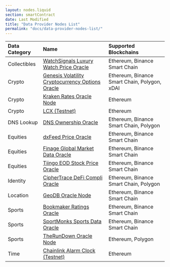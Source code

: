 ```yaml
---
layout: nodes.liquid
section: smartContract
date: Last Modified
title: "Data Provider Nodes List"
permalink: "docs/data-provider-nodes-list/"
---
```


| Data Category | Name                                                                      | Supported Blockchains                        |
|:------------- |:------------------------------------------------------------------------- |:-------------------------------------------- |
| Collectibles  | [WatchSignals Luxury Watch Price Oracle](../watchsignals)                 | Ethereum, Binance Smart Chain                |
| Crypto        | [Genesis Volatility Cryptocurrency Options Oracle](../genesis-volatility) | Ethereum, Binance Smart Chain, Polygon, xDAI |
| Crypto        | [Kraken Rates Oracle Node](../kraken-rates-oracle-node)                   | Ethereum                                     |
| Crypto        | [LCX (Testnet)](../lcx-testnet)                                           | Ethereum                                     |
| DNS Lookup    | [DNS Ownership Oracle](../dns-ownership-oracle)                           | Ethereum, Binance Smart Chain, Polygon       |
| Equities      | [dxFeed Price Oracle](../dxfeed-oracle)                                   | Ethereum, Binance Smart Chain                |
| Equities      | [Finage Global Market Data Oracle](../finage-global-market-data-oracle)   | Ethereum, Binance Smart Chain                |
| Equities      | [Tiingo EOD Stock Price Oracle](../tiingo-eod-stock-price-oracle)         | Ethereum, Binance Smart Chain                |
| Identity      | [CipherTrace DeFi Compli Oracle](../ciphertrace-defi-compli-oracle)       | Ethereum, Binance Smart Chain, Polygon       |
| Location      | [GeoDB Oracle Node](../geodb-oracle-node)                                 | Ethereum, Binance Smart Chain                |
| Sports        | [Bookmaker Ratings Oracle](../bookmaker-ratings-oracle)                   | Ethereum, Binance Smart Chain                |
| Sports        | [SportMonks Sports Data Oracle](../sport-monks-oracle)                    | Ethereum, Binance Smart Chain                |
| Sports        | [TheRunDown Oracle Node](../therundown-oracle-node)                       | Ethereum, Polygon                            |
| Time          | [Chainlink Alarm Clock (Testnet)](../chainlink-alarm-clock)               | Ethereum                                     |
